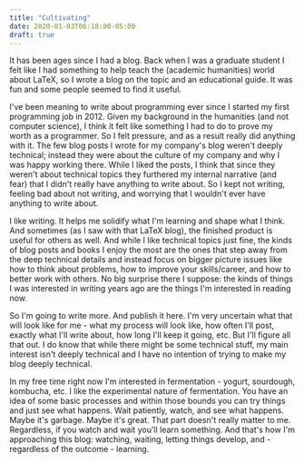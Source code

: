 ```yaml
---
title: "Cultivating"
date: 2020-01-03T06:18:00-05:00
draft: true
---
```


It has been ages since I had a blog. Back when I was a graduate
student I felt like I had something to help teach the (academic
humanities) world about LaTeX, so I wrote a blog on the topic and an
educational guide. It was fun and some people seemed to find it useful.

I've been meaning to write about programming ever since I started my
first programming job in 2012. Given my background in the humanities
(and not computer science), I think it felt like something I had to do
to prove my worth as a programmer. So I felt pressure, and as a result
really did anything with it. The few blog posts I wrote for my
company's blog weren't deeply technical; instead they were about the
culture of my company and why I was happy working there. While I liked
the posts, I think that since they weren't about technical topics they
furthered my internal narrative (and fear) that I didn't really have
anything to write about. So I kept not writing, feeling bad about not
writing, and worrying that I wouldn't ever have anything to write
about.

I like writing. It helps me solidify what I'm learning and shape what
I think. And sometimes (as I saw with that LaTeX blog), the finished
product is useful for others as well. And while I like technical
topics just fine, the kinds of blog posts and books I enjoy the most
are the ones that step away from the deep technical details and
instead focus on bigger picture issues like how to think about
problems, how to improve your skills/career, and how to better work
with others. No big surprise there I suppose: the kinds of things I
was interested in writing years ago are the things I'm interested in
reading now.

So I'm going to write more. And publish it here. I'm very uncertain
what that will look like for me - what my process will look like, how
often I'll post, exactly what I'll write about, how long I'll keep it
going, etc. But I'll figure all that out. I do know that while there
might be some technical stuff, my main interest isn't deeply technical
and I have no intention of trying to make my blog deeply technical.

In my free time right now I'm interested in fermentation - yogurt,
sourdough, kombucha, etc. I like the experimental nature of
fermentation. You have an idea of some basic processes and within
those bounds you can try things and just see what happens. Wait
patiently, watch, and see what happens. Maybe it's garbage. Maybe it's
great. That part doesn't really matter to me. Regardless, if you watch
and wait you'll learn something. And that's how I'm approaching this
blog: watching, waiting, letting things develop, and - regardless of
the outcome - learning.
